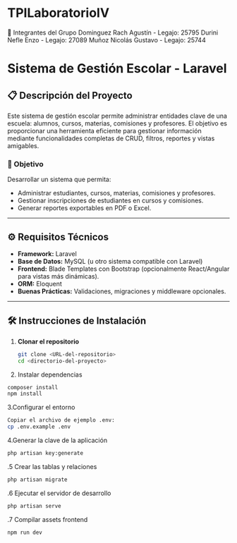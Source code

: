 # TPILaboratorioIV

👥 Integrantes del Grupo
Dominguez Rach Agustín - Legajo: 25795
Durini Nefle Enzo - Legajo: 27089
Muñoz Nicolás Gustavo - Legajo: 25744

# Sistema de Gestión Escolar - Laravel

## 📋 Descripción del Proyecto
Este sistema de gestión escolar permite administrar entidades clave de una escuela: alumnos, cursos, materias, comisiones y profesores. El objetivo es proporcionar una herramienta eficiente para gestionar información mediante funcionalidades completas de CRUD, filtros, reportes y vistas amigables.

### 🎯 Objetivo
Desarrollar un sistema que permita:
- Administrar estudiantes, cursos, materias, comisiones y profesores.
- Gestionar inscripciones de estudiantes en cursos y comisiones.
- Generar reportes exportables en PDF o Excel.

---

## ⚙️ Requisitos Técnicos
- **Framework:** Laravel
- **Base de Datos:** MySQL (u otro sistema compatible con Laravel)
- **Frontend:** Blade Templates con Bootstrap (opcionalmente React/Angular para vistas más dinámicas).
- **ORM:** Eloquent
- **Buenas Prácticas:** Validaciones, migraciones y middleware opcionales.

---

## 🛠️ Instrucciones de Instalación

1. **Clonar el repositorio**
   ```bash
   git clone <URL-del-repositorio>
   cd <directorio-del-proyecto>
   ```
2. Instalar dependencias
```bash
composer install
npm install
```
3.Configurar el entorno
```bash
Copiar el archivo de ejemplo .env:
cp .env.example .env
```
4.Generar la clave de la aplicación
```bash
php artisan key:generate
```
.5 Crear las tablas y relaciones
```bash
php artisan migrate
```
.6 Ejecutar el servidor de desarrollo
```bash
php artisan serve
```
.7 Compilar assets frontend
```bash
npm run dev
```
